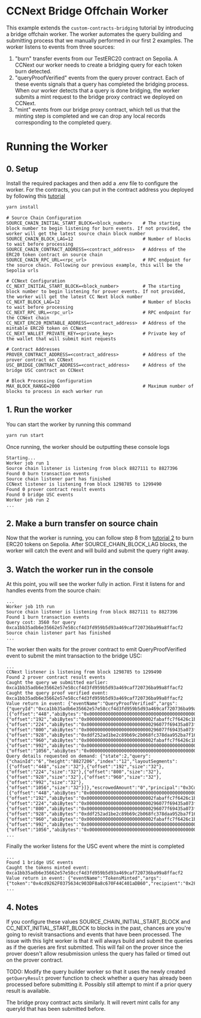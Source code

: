 # CCNext Bridge Offchain Worker

This example extends the `custom-contracts-bridging` tutorial by introducing a bridge offchain worker. The worker automates the query building and submitting process that we manually performed in our first 2 examples. The worker listens to events from three sources:

1. "burn" transfer events from our TestERC20 contract on Sepolia. A CCNext our worker needs to create a bridging query for each token burn detected.
2. "queryProofVerified" events from the query prover contract. Each of these events signals that a query has completed the bridging process. When our worker detects that a query is done bridging, the worker submits a mint request to the bridge proxy contract we deployed on CCNext. 
3. "mint" events from our bridge proxy contract, which tell us that the minting step is completed and we can drop any local records corresponding to the completed query.

# Running the Worker

## 0. Setup
Install the required packages and then add a .env file to configure the worker. For the contracts, you can put in the contract address you deployed by following this [tutorial](../custom-contracts-bridging/README.md)
```sh
yarn install
```

```env
# Source Chain Configuration
SOURCE_CHAIN_INITIAL_START_BLOCK=<block_number>    # The starting block number to begin listening for burn events. If not provided, the worker will get the latest source chain block number
SOURCE_CHAIN_BLOCK_LAG=12                          # Number of blocks to wait before processing
SOURCE_CHAIN_CONTRACT_ADDRESS=<contract_address>   # Address of the ERC20 token contract on source chain
SOURCE_CHAIN_RPC_URL=<rpc_url>                     # RPC endpoint for the source chain. Following our previous example, this will be the Sepolia urls

# CCNext Configuration
CC_NEXT_INITIAL_START_BLOCK=<block_number>         # The starting block number to begin listening for prover events. If not provided, the worker will get the latest CC Next block number
CC_NEXT_BLOCK_LAG=12                               # Number of blocks to wait before processing
CC_NEXT_RPC_URL=<rpc_url>                          # RPC endpoint for the CCNext chain
CC_NEXT_ERC20_MINTABLE_ADDRESS=<contract_address>  # Address of the mintable ERC20 token on CCNext
CC_NEXT_WALLET_PRIVATE_KEY=<private_key>           # Private key of the wallet that will submit mint requests

# Contract Addresses
PROVER_CONTRACT_ADDRESS=<contract_address>         # Address of the prover contract on CCNext
USC_BRIDGE_CONTRACT_ADDRESS=<contract_address>     # Address of the bridge USC contract on CCNext

# Block Processing Configuration
MAX_BLOCK_RANGE=2000                               # Maximum number of blocks to process in each worker run
```

## 1. Run the worker
You can start the worker by running this command
```sh
yarn run start
```

Once running, the worker should be outputting these console logs
```
Starting...
Worker job run 1
Source chain listener is listening from block 8827111 to 8827396
Found 0 burn transaction events
Source chain listener part has finished
CCNext listener is listening from block 1298785 to 1299490
Found 0 prover contract result events
Found 0 bridge USC events
Worker job run 2
...
```

## 2. Make a burn transfer on source chain
Now that the worker is running, you can follow step 8 from [tutorial 2](../custom-contracts-bridging/README.md) to burn ERC20 tokens on Sepolia. After SOURCE_CHAIN_BLOCK_LAG blocks, the worker will catch the event and will build and submit the query right away.

## 3. Watch the worker run in the console
At this point, you will see the worker fully in action. First it listens for and handles events from the source chain:

```
...
Worker job 1th run
Source chain listener is listening from block 8827111 to 8827396
Found 1 burn transaction events
Query cost: 3560 for query 0xca1bb35adb6e35662e57e58ccf4d3fd959b5d93a469caf720736ba99a8ffacf2
Source chain listener part has finished
...
```

The worker then waits for the prover contract to emit QueryProofVerified event to submit the mint transaction to the bridge USC:
```
...
CCNext listener is listening from block 1298785 to 1299490
Found 2 prover contract result events
Caught the query we submitted earlier: 0xca1bb35adb6e35662e57e58ccf4d3fd959b5d93a469caf720736ba99a8ffacf2
Caught the query proof verified event: 0xca1bb35adb6e35662e57e58ccf4d3fd959b5d93a469caf720736ba99a8ffacf2
Value return in event: {"eventName":"QueryProofVerified","args":{"queryId":"0xca1bb35adb6e35662e57e58ccf4d3fd959b5d93a469caf720736ba99a8ffacf2","resultSegments":[{"offset":"448","abiBytes":"0x0000000000000000000000000000000000000000000000000000000000000001"},{"offset":"192","abiBytes":"0x0000000000000000000000002fabaffc7f6426c1beedec22cc150a7dbe6667fb"},{"offset":"224","abiBytes":"0x000000000000000000000000296077f69435a073f7a6e0cbaef8c1877633832e"},{"offset":"800","abiBytes":"0x000000000000000000000000296077f69435a073f7a6e0cbaef8c1877633832e"},{"offset":"928","abiBytes":"0xddf252ad1be2c89b69c2b068fc378daa952ba7f163c4a11628f55a4df523b3ef"},{"offset":"960","abiBytes":"0x0000000000000000000000002fabaffc7f6426c1beedec22cc150a7dbe6667fb"},{"offset":"992","abiBytes":"0x0000000000000000000000000000000000000000000000000000000000000001"},{"offset":"1056","abiBytes":"0x0000000000000000000000000000000000000000000000000de0b6b3a7640000"}],"state":2}}
Query details requested on demand: {"state":2,"query":{"chainId":"6","height":"8827206","index":"12","layoutSegments":[{"offset":"448","size":"32"},{"offset":"192","size":"32"},{"offset":"224","size":"32"},{"offset":"800","size":"32"},{"offset":"928","size":"32"},{"offset":"960","size":"32"},{"offset":"992","size":"32"},{"offset":"1056","size":"32"}]},"escrowedAmount":"0","principal":"0x3Cd0A705a2DC65e5b1E1205896BaA2be8A07c6e0","estimatedCost":"3560","timestamp":"1753301165","resultSegments":[{"offset":"448","abiBytes":"0x0000000000000000000000000000000000000000000000000000000000000001"},{"offset":"192","abiBytes":"0x0000000000000000000000002fabaffc7f6426c1beedec22cc150a7dbe6667fb"},{"offset":"224","abiBytes":"0x000000000000000000000000296077f69435a073f7a6e0cbaef8c1877633832e"},{"offset":"800","abiBytes":"0x000000000000000000000000296077f69435a073f7a6e0cbaef8c1877633832e"},{"offset":"928","abiBytes":"0xddf252ad1be2c89b69c2b068fc378daa952ba7f163c4a11628f55a4df523b3ef"},{"offset":"960","abiBytes":"0x0000000000000000000000002fabaffc7f6426c1beedec22cc150a7dbe6667fb"},{"offset":"992","abiBytes":"0x0000000000000000000000000000000000000000000000000000000000000001"},{"offset":"1056","abiBytes":"0x0000000000000000000000000000000000000000000000000de0b6b3a7640000"}]}
...
```
Finally the worker listens for the USC event where the mint is completed

```
...
Found 1 bridge USC events
Caught the tokens minted event: 0xca1bb35adb6e35662e57e58ccf4d3fd959b5d93a469caf720736ba99a8ffacf2
Value return in event: {"eventName":"TokensMinted","args":{"token":"0x4cd9262F0375634c903DF8a8c670F44C401aDB60","recipient":"0x2FabAFfC7F6426C1beEdec22cc150A7dBE6667FB","queryId":"0xca1bb35adb6e35662e57e58ccf4d3fd959b5d93a469caf720736ba99a8ffacf2","amount":"1000000000000000000"}}
...
```

## 4. Notes
If you configure these values SOURCE_CHAIN_INITIAL_START_BLOCK and CC_NEXT_INITIAL_START_BLOCK to blocks in the past, chances are you're going to revisit transactions and events that have been processed. The issue with this light worker is that it will always build and submit the queries as if the queries are first submitted. This will fail on the prover since the prover doesn't allow resubmission unless the query has failed or timed out on the prover contract.

TODO: Modify the query builder worker so that it uses the newly created `getQueryResult` prover function to check whether a query has already been processed before submitting it. Possibly still attempt to mint if a prior query result is available.

The bridge proxy contract acts similarly. It will revert mint calls for any queryId that has been submitted before.
```